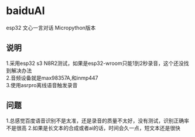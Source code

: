# baiduAI 
esp32 文心一言对话 Micropython版本 <br>
## 说明
1.采用esp32 s3 N8R2测试，如果是esp32-wroom只能1到2秒录音，这个还没找到解决办法 <br>
2.音频设备就是max98357A,和inmp447 <br>
3.使用asrpro离线语音触发录音 <br>
## 问题
1.总感觉百度语音识别不是太准，还是录音的质量不太好，没有测试，识别正确率不是很高
2.如果是长文本的合成或者ai的话，时间会久一点，短文本还是很快

